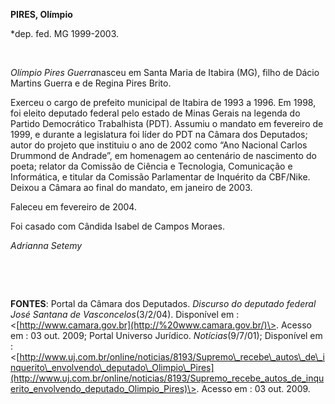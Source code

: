 **PIRES, Olímpio**

\*dep. fed. MG 1999-2003.

 

*Olímpio Pires Guerra*nasceu em Santa Maria de Itabira (MG), filho de
Dácio Martins Guerra e de Regina Pires Brito.

Exerceu o cargo de prefeito municipal de Itabira de 1993 a 1996. Em
1998, foi eleito deputado federal pelo estado de Minas Gerais na legenda
do Partido Democrático Trabalhista (PDT). Assumiu o mandato em fevereiro
de 1999, e durante a legislatura foi líder do PDT na Câmara dos
Deputados; autor do projeto que instituiu o ano de 2002 como “Ano
Nacional Carlos Drummond de Andrade”, em homenagem ao centenário de
nascimento do poeta; relator da Comissão de Ciência e Tecnologia,
Comunicação e Informática, e titular da Comissão Parlamentar de
Inquérito da CBF/Nike. Deixou a Câmara ao final do mandato, em janeiro
de 2003.

Faleceu em fevereiro de 2004.

Foi casado com Cândida Isabel de Campos Moraes.

*Adrianna Setemy*

 

 

**FONTES**: Portal da Câmara dos Deputados. *Discurso do deputado
federal José Santana de Vasconcelos*(3/2/04). Disponível em :
\<[http://www.camara.gov.br](http://%20www.camara.gov.br/)\>. Acesso em
: 03 out. 2009; Portal Universo Jurídico. *Notícias*(9/7/01); Disponível
em :
\<[http://www.uj.com.br/online/noticias/8193/Supremo\_recebe\_autos\_de\_inquerito\_envolvendo\_deputado\_Olimpio\_Pires](http://www.uj.com.br/online/noticias/8193/Supremo_recebe_autos_de_inquerito_envolvendo_deputado_Olimpio_Pires)\>.
Acesso em : 03 out. 2009.
